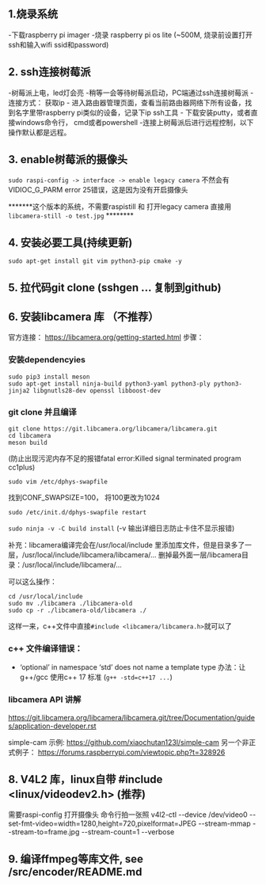## 1.烧录系统

-下载raspberry pi imager
-烧录 raspberry pi os lite (~500M, 烧录前设置打开ssh和输入wifi ssid和password)

## 2. ssh连接树莓派

-树莓派上电，led灯会亮
-稍等一会等待树莓派启动，PC端通过ssh连接树莓派
-连接方式：
获取ip - 进入路由器管理页面，查看当前路由器网络下所有设备，找到名字里带raspberry pi类似的设备，记录下ip
ssh工具 - 下载安装putty，或者直接windows命令行， cmd或者powershell
-连接上树莓派后进行远程控制，以下操作默认都是远程。

## 3. enable树莓派的摄像头

`sudo raspi-config -> interface -> enable legacy camera`
不然会有VIDIOC_G_PARM error 25错误，这是因为没有开启摄像头

*******这个版本的系统，不需要raspistill 和 打开legacy camera 直接用`libcamera-still -o test.jpg` ********


## 4. 安装必要工具(持续更新)

`sudo apt-get install git vim python3-pip cmake -y`

## 5. 拉代码git clone (sshgen ... 复制到github)


## 6. 安装libcamera 库 （不推荐）

官方连接：
https://libcamera.org/getting-started.html
步骤：

### 安装dependencyies

```
sudo pip3 install meson
sudo apt-get install ninja-build python3-yaml python3-ply python3-jinja2 libgnutls28-dev openssl libboost-dev
```

### git clone 并且编译

```
git clone https://git.libcamera.org/libcamera/libcamera.git
cd libcamera
meson build
```

(防止出现污泥内存不足的报错fatal error:Killed signal terminated program cc1plus)

`sudo vim /etc/dphys-swapfile`

找到CONF_SWAPSIZE=100，
将100更改为1024

`sudo /etc/init.d/dphys-swapfile restart`


`sudo ninja -v -C build install` (-v 输出详细日志防止卡住不显示报错)


补充：libcamera编译完会在/usr/local/include 里添加库文件，但是目录多了一层，/usr/local/include/libcamera/libcamera/... 删掉最外面一层/libcamera目录：/usr/local/include/libcamera/...

可以这么操作： 
```
cd /usr/local/include
sudo mv ./libcamera ./libcamera-old
sudo cp -r ./libcamera-old/libcamera ./
```
这样一来，c++文件中直接`#include <libcamera/libcamera.h>`就可以了


### c++ 文件编译错误：
 - ‘optional’ in namespace ‘std’ does not name a template type
 办法：让g++/gcc 使用c++ 17 标准 (`g++ -std=c++17 ...`)

### libcamera API 讲解

https://git.libcamera.org/libcamera/libcamera.git/tree/Documentation/guides/application-developer.rst

simple-cam 示例:
https://github.com/xiaochutan123l/simple-cam
另一个非正式例子：
https://forums.raspberrypi.com/viewtopic.php?t=328926

## 8. V4L2 库，linux自带 #include <linux/videodev2.h> (推荐)
需要raspi-config 打开摄像头
命令行拍一张照
v4l2-ctl --device /dev/video0 --set-fmt-video=width=1280,height=720,pixelformat=JPEG --stream-mmap --stream-to=frame.jpg --stream-count=1 --verbose

## 9. 编译ffmpeg等库文件, see /src/encoder/README.md